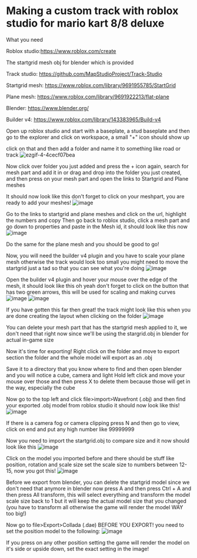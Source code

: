 # Making a custom track with roblox studio for mario kart 8/8 deluxe
What you need

Roblox studio:https://www.roblox.com/create

The startgrid mesh obj for blender which is provided

Track studio: https://github.com/MapStudioProject/Track-Studio

Startgrid mesh: https://www.roblox.com/library/9691955785/StartGrid

Plane mesh: https://www.roblox.com/library/9691922213/flat-plane

Blender: https://www.blender.org/

Builder v4: https://www.roblox.com/library/143383965/Build-v4

Open up roblox studio and start with a baseplate, a stud baseplate
and then go to the explorer and click on workspace, a small "+" icon should show up

click on that and then add a folder and name it to something like road or track
![ezgif-4-4cecf07bea](https://user-images.githubusercontent.com/77900806/169674974-f46eea4f-ddbb-4c2f-905d-543dc97b67f2.gif)

Now click over folder you just added and press the + icon again, search for mesh part and add it in or drag and drop into the folder you just created, and then press on your mesh part and open the links to Startgrid and Plane meshes

It should now look like this don't forget to click on your meshpart, you are ready to add your meshes!
![image](https://user-images.githubusercontent.com/77900806/170979662-77e5113f-1a0e-4203-9e1a-1fc73b5a086f.png)

Go to the links to startgrid and plane meshes and click on the url, highlight the numbers and copy
Then go back to roblox studio, click a mesh part and go down to properties and paste in the Mesh id, it should look like this now
![image](https://user-images.githubusercontent.com/77900806/170981107-f632883b-c5b4-44d4-b8fd-6ef433f987ce.png)

Do the same for the plane mesh and you should be good to go!

Now, you will need the builder v4 plugin and you have to scale your plane mesh otherwise the track would look too small
you might need to move the startgrid just a tad so that you can see what you're doing
![image](https://user-images.githubusercontent.com/77900806/170982048-225bb13d-0f63-489c-b975-21e14f0f0889.png)

Open the builder v4 plugin and hover your mouse over the edge of the mesh, it should look like this
oh yeah don't forget to click on the button that has two green arrows, this will be used for scaling and making curves
![image](https://user-images.githubusercontent.com/77900806/170982377-db9a46dd-685f-442a-8fcf-71540241dc16.png)
![image](https://user-images.githubusercontent.com/77900806/170982781-74f0bc95-5139-42e8-b34c-5b8f28376f22.png)

If you have gotten this far then great! the track might look like this when you are done creating the layout when clicking on the folder
![image](https://user-images.githubusercontent.com/77900806/170983271-76f04c60-cb5d-46a6-8f45-0008340ed383.png)

You can delete your mesh part that has the startgrid mesh applied to it, we don't need that right now since we'll be using the stargrid.obj in blender for actual in-game size

Now it's time for exporting! Right click on the folder and move to export section the folder and the whole model will export as an .obj

Save it to a directory that you know where to find and then open blender and you will notice a cube, camera and light
Hold left click and move your mouse over those and then press X to delete them because those will get in the way, especially the cube

Now go to the top left and click file>import>Wavefront (.obj) and then find your exported .obj model from roblox studio
it should now look like this!
![image](https://user-images.githubusercontent.com/77900806/170985130-e864a408-4308-4947-ab2d-ff3cf3e45e1b.png)

If there is a camera fog or camera clipping press N and then go to view, click on end and put any high number like 99999999

Now you need to import the startgrid.obj to compare size and it now should look like this
![image](https://user-images.githubusercontent.com/77900806/170985950-3e2a068d-3d76-4909-89be-6ffd72c1b75f.png)

Click on the model you imported before and there should be stuff like position, rotation and scale size
set the scale size to numbers between 12-15, now you got this!
![image](https://user-images.githubusercontent.com/77900806/170986503-1823d068-a5b4-47e0-8437-9e002c3298cb.png)

Before we export from blender, you can delete the startgrid model since we don't need that anymore in blender
now press A and then press Ctrl + A and then press All transform, this will select everything and transform the model scale size back to 1 but it will keep the actual model size that you changed (you have to transform all otherwise the game will render the model WAY too big!)

Now go to file>Export>Collada (.dae) BEFORE YOU EXPORT! you need to set the position model to the following:
![image](https://user-images.githubusercontent.com/77900806/170987539-ab221a60-e9c4-45e6-9cf5-2d7f0bcf9080.png)

If you press on any other position setting the game will render the model on it's side or upside down, set the exact setting in the image!
